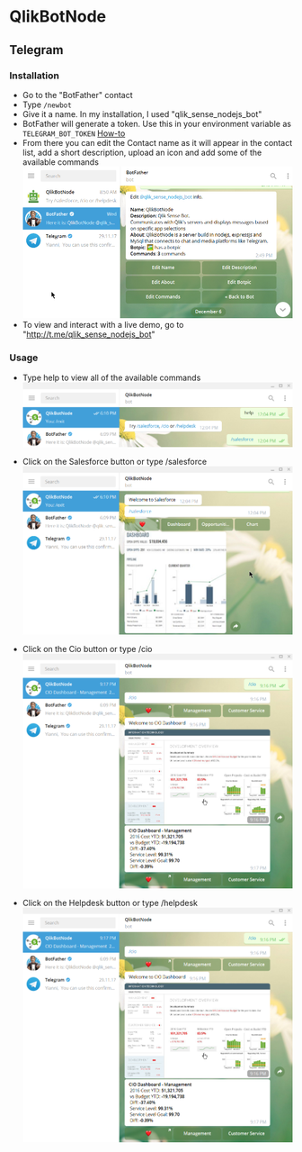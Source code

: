 # QlikBotNode

## Telegram

### Installation

- Go to the "BotFather" contact
- Type `/newbot`
- Give it a name. In my installation, I used "qlik_sense_nodejs_bot"
- BotFather will generate a token. Use this in your environment variable as `TELEGRAM_BOT_TOKEN` [How-to](https://github.com/qlik-bots/QlikBotNode#usage)
- From there you can edit the Contact name as it will appear in the contact list, add a short description, upload an icon and add some of the available commands
![Settings](/screenshots/telegram/settings.png?raw=true "Salesforce")
- To view and interact with a live demo, go to "http://t.me/qlik_sense_nodejs_bot"

### Usage

- Type help to view all of the available commands
![Main](/screenshots/telegram/main.png?raw=true "Main")

- Click on the Salesforce button or type /salesforce
![Salesforce](/screenshots/telegram/salesforce.png?raw=true "Salesforce")

- Click on the Cio button or type /cio
![Salesforce](/screenshots/telegram/cio-dashboard-management.png?raw=true "Salesforce")

- Click on the Helpdesk button or type /helpdesk
![Salesforce](/screenshots/telegram/cio-dashboard-management.png?raw=true "Salesforce")